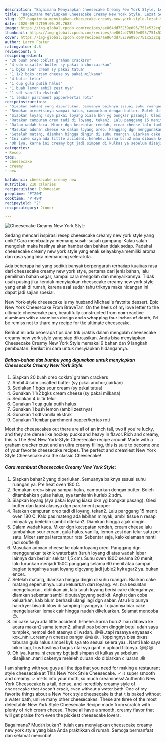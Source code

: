 ```yaml
---
description: "Bagaimana Menyiapkan Cheesecake Creamy New York Style, Lezat Sekali"
title: "Bagaimana Menyiapkan Cheesecake Creamy New York Style, Lezat Sekali"
slug: 977-bagaimana-menyiapkan-cheesecake-creamy-new-york-style-lezat-sekali
date: 2020-09-27T09:00:29.768Z
image: https://img-global.cpcdn.com/recipes/ae864dd75939e095/751x532cq70/cheesecake-creamy-new-york-style-foto-resep-utama.jpg
thumbnail: https://img-global.cpcdn.com/recipes/ae864dd75939e095/751x532cq70/cheesecake-creamy-new-york-style-foto-resep-utama.jpg
cover: https://img-global.cpcdn.com/recipes/ae864dd75939e095/751x532cq70/cheesecake-creamy-new-york-style-foto-resep-utama.jpg
author: Larry Foster
ratingvalue: 4.6
reviewcount: 5
recipeingredient:
- "20 buah oreo coklat graham crackers"
- "4 sdm unsalted butter sy pakai anchorcairkan"
- "1 bgks sour cream sy pakai tatua"
- "1 1/2 bgks cream cheese sy pakai milkana"
- "4 butir telur"
- "1 cup gula putih halus"
- "1 buah lemon ambil zest nya"
- "1 sdt vanilla ekstrak"
- "1 lembar parchment papperkertas roti"
recipeinstructions:
- "Siapkan bahan2 yang diperlukan. Semuanya baiknya sesuai suhu ruangan ya. Pre heat oven 180 C."
- "Remukan oreo+isinya sampai halus, campurkan dengan butter. Boleh ditambahkan gulas halus, sya tambahin kurleb 2 sdm."
- "Siapkan loyang (sya pakai loyang biasa bkn yg bongkar pasang). Olesi butter dan lapisi alasnya dgn parchment papper"
- "Ratakan campuran oreo tadi di loyang, tekan2. Lalu panggang 15 menit oven 180 C. Kalo pas mateng ada lebihan minyak, ambil tissue n resap minyak yg berlebih sambil ditekan2. Diamkan hingga agak dingin."
- "Dalam wadah kaca. Mixer dgn kecepatan rendah, cream cheese lalu tambahkan sour cream, gula halus, vanilla, lemon zest dan telur satu per satu. Mixer sampai tercampur rata. Sebentar saja, kalo kelamaan nanti jadi soufle 😅"
- "Masukan adonan cheese ke dalam loyang oreo. Panggang dgn menggunakan teknik waterbath (taruh loyang di atas wadah lebar lainnya dan beri air sekitar 1,5 cm). Suhu oven 180C selama 20 menit, lalu turunkan menjadi 150C panggang selama 60 menit atau sampai bagian tengahnya saat loyang digoyang jadi juble2 kyk agar2 ya..bukan encer.."
- "Setelah matang, diamkan hingga dingin di suhu ruangan. Biarkan cake matang sepenuhnya. Lalu keluarkan dari loyang. Ps: bila kesulitan mengeluarkan, didihkan air, lalu taruh loyang berisi cake ditengahnya, diamkan sebentar sambil diputar/goyang sedikit. Angkat dan coba keluarkan, kalo blum berhasil ulangi lagi dgn sabar. Atau klo punya hairdryer bisa di blow di samping loyangnya. Tujuannya biar cake mengeluarkan lemak cair hingga mudah dikeluarkan. Selamat mencoba 😊."
- "Ini cake saya ada little accident..hehehe..karna buru2 mau dibawa ke acara makan2 sama temen2..alhasil pas belom dinggin betul udah saya tumplek, nempel deh atasnya di wadah..😅😅..tapi rasanya enyaaaak kok..hihii..creamy n cheese banget 😄😄😄.. Toppingnya bisa dikasi taburan gula halus simpel kyk sya ato sesuai selera yaa.. Nanti kalo saya bikin lagi, trus hasilnya bagus ntar sya ganti n upload fotonya..😆😆😆"
- "Oh iya, karna ini creamy bgt jadi simpan di kulkas ya sebelum disajikan..nanti cakenya meleleh duluan klo dibiarkan d luaran..😁"
categories:
- Resep
tags:
- cheesecake
- creamy
- new

katakunci: cheesecake creamy new 
nutrition: 210 calories
recipecuisine: Indonesian
preptime: "PT20M"
cooktime: "PT48M"
recipeyield: "2"
recipecategory: Dinner

---
```



![Cheesecake Creamy New York Style](https://img-global.cpcdn.com/recipes/ae864dd75939e095/751x532cq70/cheesecake-creamy-new-york-style-foto-resep-utama.jpg)

Sedang mencari inspirasi resep cheesecake creamy new york style yang unik? Cara membuatnya memang susah-susah gampang. Kalau salah mengolah maka hasilnya akan hambar dan bahkan tidak sedap. Padahal cheesecake creamy new york style yang enak selayaknya memiliki aroma dan rasa yang bisa memancing selera kita.

Ada beberapa hal yang sedikit banyak berpengaruh terhadap kualitas rasa dari cheesecake creamy new york style, pertama dari jenis bahan, lalu pemilihan bahan segar, sampai cara mengolah dan menyajikannya. Tidak usah pusing jika hendak menyiapkan cheesecake creamy new york style yang enak di rumah, karena asal sudah tahu triknya maka hidangan ini dapat jadi sajian spesial.

New York-style cheesecake is my husband Michael&#39;s favorite dessert. Epic New York Cheesecake From BraveTart. On the heels of my love letter to the ultimate cheesecake pan, beautifully constructed from non-reactive aluminum with a seamless design and a whopping four inches of depth, I&#39;d be remiss not to share my recipe for the ultimate cheesecake.


Berikut ini ada beberapa tips dan trik praktis dalam mengolah cheesecake creamy new york style yang siap dikreasikan. Anda bisa menyiapkan Cheesecake Creamy New York Style memakai 9 bahan dan 9 langkah pembuatan. Berikut ini cara untuk menyiapkan hidangannya.

<!--inarticleads1-->

##### Bahan-bahan dan bumbu yang digunakan untuk menyiapkan Cheesecake Creamy New York Style:

1. Siapkan 20 buah oreo coklat/ graham crackers
1. Ambil 4 sdm unsalted butter (sy pakai anchor,cairkan)
1. Sediakan 1 bgks sour cream (sy pakai tatua)
1. Gunakan 1 1/2 bgks cream cheese (sy pakai milkana)
1. Sediakan 4 butir telur
1. Gunakan 1 cup gula putih halus
1. Gunakan 1 buah lemon (ambil zest nya)
1. Gunakan 1 sdt vanilla ekstrak
1. Gunakan 1 lembar parchment papper/kertas roti


Most the cheesecakes out there are all of an inch tall, two if you&#39;re lucky, and they are dense like hockey pucks and heavy in flavor. Rich and creamy, this is The Best New York-Style Cheesecake recipe around! Made with a graham cracker crust and an ultra creamy filling, this is sure to become one of your favorite cheesecake recipes. The perfect and creamiest New York Style Cheesecake aka the classic Cheesecake! 

<!--inarticleads2-->

##### Cara membuat Cheesecake Creamy New York Style:

1. Siapkan bahan2 yang diperlukan. Semuanya baiknya sesuai suhu ruangan ya. Pre heat oven 180 C.
1. Remukan oreo+isinya sampai halus, campurkan dengan butter. Boleh ditambahkan gulas halus, sya tambahin kurleb 2 sdm.
1. Siapkan loyang (sya pakai loyang biasa bkn yg bongkar pasang). Olesi butter dan lapisi alasnya dgn parchment papper
1. Ratakan campuran oreo tadi di loyang, tekan2. Lalu panggang 15 menit oven 180 C. Kalo pas mateng ada lebihan minyak, ambil tissue n resap minyak yg berlebih sambil ditekan2. Diamkan hingga agak dingin.
1. Dalam wadah kaca. Mixer dgn kecepatan rendah, cream cheese lalu tambahkan sour cream, gula halus, vanilla, lemon zest dan telur satu per satu. Mixer sampai tercampur rata. Sebentar saja, kalo kelamaan nanti jadi soufle 😅
1. Masukan adonan cheese ke dalam loyang oreo. Panggang dgn menggunakan teknik waterbath (taruh loyang di atas wadah lebar lainnya dan beri air sekitar 1,5 cm). Suhu oven 180C selama 20 menit, lalu turunkan menjadi 150C panggang selama 60 menit atau sampai bagian tengahnya saat loyang digoyang jadi juble2 kyk agar2 ya..bukan encer..
1. Setelah matang, diamkan hingga dingin di suhu ruangan. Biarkan cake matang sepenuhnya. Lalu keluarkan dari loyang. Ps: bila kesulitan mengeluarkan, didihkan air, lalu taruh loyang berisi cake ditengahnya, diamkan sebentar sambil diputar/goyang sedikit. Angkat dan coba keluarkan, kalo blum berhasil ulangi lagi dgn sabar. Atau klo punya hairdryer bisa di blow di samping loyangnya. Tujuannya biar cake mengeluarkan lemak cair hingga mudah dikeluarkan. Selamat mencoba 😊.
1. Ini cake saya ada little accident..hehehe..karna buru2 mau dibawa ke acara makan2 sama temen2..alhasil pas belom dinggin betul udah saya tumplek, nempel deh atasnya di wadah..😅😅..tapi rasanya enyaaaak kok..hihii..creamy n cheese banget 😄😄😄.. Toppingnya bisa dikasi taburan gula halus simpel kyk sya ato sesuai selera yaa.. Nanti kalo saya bikin lagi, trus hasilnya bagus ntar sya ganti n upload fotonya..😆😆😆
1. Oh iya, karna ini creamy bgt jadi simpan di kulkas ya sebelum disajikan..nanti cakenya meleleh duluan klo dibiarkan d luaran..😁


I am sharing with you guys all the tips that you need for making a restaurant style cheesecake at This New York Style Cheesecake. ✓ is super smooth and creamy. ✓ melts into your moth, so much creaminess! Authentic New York Cheesecake is a tall, dense, and incredibly creamy style of cheesecake that doesn&#39;t crack, even without a water bath! One of my favorite things about a New York style cheesecake is that it is baked without a water bath, unlike many other cheesecakes. These are three of the most delectable New York Style Cheesecake Recipe made from scratch with plenty of rich cream cheese. These all have a smooth, creamy flavor that will get praise from even the pickiest cheesecake lovers. 

Bagaimana? Mudah bukan? Itulah cara menyiapkan cheesecake creamy new york style yang bisa Anda praktikkan di rumah. Semoga bermanfaat dan selamat mencoba!
